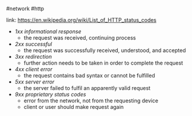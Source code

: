 #network #http 

link: https://en.wikipedia.org/wiki/List_of_HTTP_status_codes
-   _1xx informational response_
	- the request was received, continuing process
-   _2xx successful_ 
	- the request was successfully received, understood, and accepted
-   _3xx redirection_ 
	- further action needs to be taken in order to complete the request
-   _4xx client error_ 
	- the request contains bad syntax or cannot be fulfilled
-   _5xx server error_ 
	- the server failed to fulfil an apparently valid request
- _9xx proprietary status codes_
	- error from the network, not from the requesting device
	- client or user should make request again